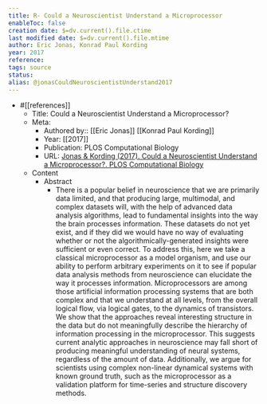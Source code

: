 ```yaml
---
title: R- Could a Neuroscientist Understand a Microprocessor
enableToc: false
creation date: $=dv.current().file.ctime
last modified date: $=dv.current().file.mtime
author: Eric Jonas, Konrad Paul Kording
year: 2017
reference: 
tags: source
status: 
alias: @jonasCouldNeuroscientistUnderstand2017
---
```


-   #[[references]]
    -   Title: Could a Neuroscientist Understand a Microprocessor?
    -   Meta:
        -   Authored by:: [[Eric Jonas]] [[Konrad Paul Kording]]
        -   Year: [[2017]]
        -   Publication: PLOS Computational Biology
        -   URL: [Jonas & Kording (2017). Could a Neuroscientist Understand a Microprocessor?. PLOS Computational Biology](https://journals.plos.org/ploscompbiol/article?id=10.1371/journal.pcbi.1005268)
    -   Content
        -   Abstract
            -   There is a popular belief in neuroscience that we are primarily data limited, and that producing large, multimodal, and complex datasets will, with the help of advanced data analysis algorithms, lead to fundamental insights into the way the brain processes information. These datasets do not yet exist, and if they did we would have no way of evaluating whether or not the algorithmically-generated insights were sufficient or even correct. To address this, here we take a classical microprocessor as a model organism, and use our ability to perform arbitrary experiments on it to see if popular data analysis methods from neuroscience can elucidate the way it processes information. Microprocessors are among those artificial information processing systems that are both complex and that we understand at all levels, from the overall logical flow, via logical gates, to the dynamics of transistors. We show that the approaches reveal interesting structure in the data but do not meaningfully describe the hierarchy of information processing in the microprocessor. This suggests current analytic approaches in neuroscience may fall short of producing meaningful understanding of neural systems, regardless of the amount of data. Additionally, we argue for scientists using complex non-linear dynamical systems with known ground truth, such as the microprocessor as a validation platform for time-series and structure discovery methods.
